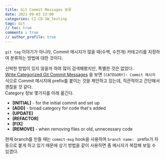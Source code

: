 ```yaml
---
title: Git Commit Messages 분류
date: 2021-09-03 23:00
categories: CI-CD-SW_Testing
tags: Git
// toc: true  
comments : true
// author_profile: true
---
```


`git tag` 이야기가 아니라, Commit 메시지가 많을 때(수백, 수천개) 카테고리를 지정하여 분류하는 방법에 대한 것이다.  

신박한 방법이 있지 않을까 하여 많이 검색해봤지만, 특별한 것은 없었다.  
[Write Categorized Git Commit Messages](https://medium.com/@rcwestlake/write-categorized-git-commit-messages-c9f953ea6040) 을 보면 `[CATEGORY]: Commit 메시지` 식으로 Commit 메시지에 prefix를 붙이는 것을 제안하고 있는데, 직관적이고 간단해서 괜찮을 것 같다.  
Category 정보 몇가지를 아래 옮긴다.

* **[INITIAL]** - for the initial commit and set up
* **[ADD]** - broad category for code that's added
* **[UPDATE]**
* **[REFACTOR]**
* **[FIX]**
* **[REMOVE]** - when removing files or old, unnecessary code

현재 branch를 만들 때는 `commit-msg` hook을 사용하여 `branch name: ` prefix가 자동으로 붙게 하고 있기 때문에 상기 방법을 같이 사용하면 좀 메시지가 복잡해 보일 수 있겠다. 
